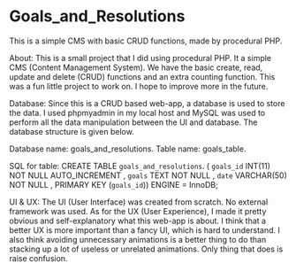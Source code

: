 # Goals_and_Resolutions
This is a simple CMS with basic CRUD functions, made by procedural PHP.

About:
This is a small project that I did using procedural PHP. 
It a simple CMS (Content Management System). 
We have the basic create, read, update and delete (CRUD) functions and an extra counting function. 
This was a fun little project to work on. 
I hope to improve more in the future.

Database:
Since this is a CRUD based web-app, a database is used to store the data. 
I used phpmyadmin in my local host and MySQL was used to perform all the data manipulation between the UI and database. 
The database structure is given below.

Database name: goals_and_resolutions.
Table name: goals_table.

SQL for table: 
CREATE TABLE `goals_and_resolutions`. ( `goals_id` INT(11) NOT NULL AUTO_INCREMENT , `goals` TEXT NOT NULL , `date` VARCHAR(50) NOT NULL , PRIMARY KEY (`goals_id`)) ENGINE = InnoDB;

UI & UX:
The UI (User Interface) was created from scratch. 
No external framework was used. 
As for the UX (User Experience), I made it pretty obvious and self-explanatory what this web-app is about. 
I think that a better UX is more important than a fancy UI, which is hard to understand. 
I also think avoiding unnecessary animations is a better thing to do than stacking up a lot of useless or unrelated animations. 
Only thing that does is raise confusion.
